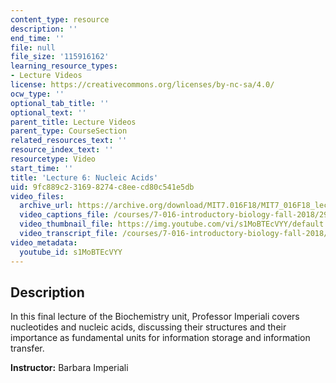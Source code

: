 ```yaml
---
content_type: resource
description: ''
end_time: ''
file: null
file_size: '115916162'
learning_resource_types:
- Lecture Videos
license: https://creativecommons.org/licenses/by-nc-sa/4.0/
ocw_type: ''
optional_tab_title: ''
optional_text: ''
parent_title: Lecture Videos
parent_type: CourseSection
related_resources_text: ''
resource_index_text: ''
resourcetype: Video
start_time: ''
title: 'Lecture 6: Nucleic Acids'
uid: 9fc889c2-3169-8274-c8ee-cd80c541e5db
video_files:
  archive_url: https://archive.org/download/MIT7.016F18/MIT7_016F18_lec06_300k.mp4
  video_captions_file: /courses/7-016-introductory-biology-fall-2018/29c7a61660f35e0bb70c8f2272aceff1_s1MoBTEcVYY.vtt
  video_thumbnail_file: https://img.youtube.com/vi/s1MoBTEcVYY/default.jpg
  video_transcript_file: /courses/7-016-introductory-biology-fall-2018/b8f67fd623e293a9442ade5b8c0f7eae_s1MoBTEcVYY.pdf
video_metadata:
  youtube_id: s1MoBTEcVYY
---
```


Description
-----------

In this final lecture of the Biochemistry unit, Professor Imperiali covers nucleotides and nucleic acids, discussing their structures and their importance as fundamental units for information storage and information transfer.

**Instructor:** Barbara Imperiali

